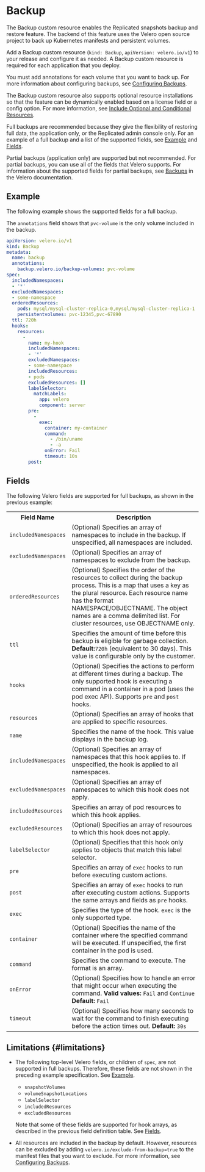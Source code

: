 # Backup

The Backup custom resource enables the Replicated snapshots backup and restore feature. The backend of this feature uses the Velero open source project to back up Kubernetes manifests and persistent volumes.

Add a Backup custom resource (`kind: Backup`, `apiVersion: velero.io/v1`) to your release and configure it as needed. A Backup custom resource is required for each application that you deploy. 

You must add annotations for each volume that you want to back up. For more information about configuring backups, see [Configuring Backups](/vendor/snapshots-configuring-backups).

The Backup custom resource also supports optional resource installations so that the feature can be dynamically enabled based on a license field or a config option. For more information, see [Include Optional and Conditional Resources](/vendor/packaging-include-resources).

Full backups are recommended because they give the flexibility of restoring full data, the application only, or the Replicated admin console only. For an example of a full backup and a list of the supported fields, see [Example](#example) and [Fields](#fields).

Partial backups (application only) are supported but not recommended. For partial backups, you can use all of the fields that Velero supports. For information about the supported fields for partial backups, see [Backups](https://velero.io/docs/v1.10/api-types/backup/) in the Velero documentation.

## Example

The following example shows the supported fields for a full backup.

The `annotations` field shows that `pvc-volume` is the only volume included in the backup.

```yaml
apiVersion: velero.io/v1
kind: Backup
metadata:
  name: backup
  annotations:
    backup.velero.io/backup-volumes: pvc-volume
spec: 
  includedNamespaces:
  - '*'
  excludedNamespaces:
  - some-namespace
  orderedResources:
    pods: mysql/mysql-cluster-replica-0,mysql/mysql-cluster-replica-1
    persistentvolumes: pvc-12345,pvc-67890
  ttl: 720h
  hooks:
    resources:
      -
        name: my-hook
        includedNamespaces:
        - '*'
        excludedNamespaces:
        - some-namespace
        includedResources:
        - pods
        excludedResources: []
        labelSelector:
          matchLabels:
            app: velero
            component: server
        pre:
          -
            exec:
              container: my-container
              command:
                - /bin/uname
                - -a
              onError: Fail
              timeout: 10s
        post:
```

## Fields

The following Velero fields are supported for full backups, as shown in the previous example: 

<table>
  <tr>
    <th width="30%">Field Name</th>
    <th width="70%">Description</th>
  </tr>
  <tr>
    <td><code>includedNamespaces</code></td>
    <td>(Optional) Specifies an array of namespaces to include in the backup. If unspecified, all namespaces are included.</td>
  </tr>
  <tr>
    <td><code>excludedNamespaces</code></td>
    <td>(Optional) Specifies an array of namespaces to exclude from the backup.</td>
  </tr>
  <tr>
    <td><code>orderedResources</code></td>
    <td>(Optional) Specifies the order of the resources to collect during the backup process. This is a map that uses a key as the plural resource. Each resource name has the format NAMESPACE/OBJECTNAME. The object names are a comma delimited list. For cluster resources, use OBJECTNAME only.</td>
  </tr>
  <tr>
    <td><code>ttl</code></td>
    <td> Specifies the amount of time before this backup is eligible for garbage collection. <b>Default:</b><code>720h</code> (equivalent to 30 days). This value is configurable only by the customer.</td>
  </tr>
  <tr>
    <td><code>hooks</code></td>
    <td>(Optional) Specifies the actions to perform at different times during a backup. The only supported hook is executing a command in a container in a pod (uses the pod exec API). Supports <code>pre</code> and <code>post</code> hooks.</td>
  </tr>
  <tr>
    <td><code>resources</code></td>
    <td>(Optional) Specifies an array of hooks that are applied to specific resources.</td>
  </tr>
  <tr>
    <td><code>name</code></td>
    <td>Specifies the name of the hook. This value displays in the backup log.</td>
  </tr>
  <tr>
    <td><code>includedNamespaces</code></td>
    <td>(Optional) Specifies an array of namespaces that this hook applies to. If unspecified, the hook is applied to all namespaces.</td>
  </tr>
  <tr>
    <td><code>excludedNamespaces</code></td>
    <td>(Optional) Specifies an array of namespaces to which this hook does not apply.</td>
  </tr>
  <tr>
    <td><code>includedResources</code></td>
    <td>Specifies an array of pod resources to which this hook applies.</td>
  </tr>
  <tr>
    <td><code>excludedResources</code></td>
    <td>(Optional) Specifies an array of resources to which this hook does not apply.</td>
  </tr>
  <tr>
    <td><code>labelSelector</code></td>
    <td>(Optional) Specifies that this hook only applies to objects that match this label selector.</td>
  </tr>
  <tr>
    <td><code>pre</code></td>
    <td>Specifies an array of <code>exec</code> hooks to run before executing custom actions.</td>
  </tr>
  <tr>
    <td><code>post</code></td>
    <td>Specifies an array of <code>exec</code> hooks to run after executing custom actions. Supports the same arrays and fields as <code>pre</code> hooks.</td>
  </tr>
  <tr>
    <td><code>exec</code></td>
    <td>Specifies the type of the hook. <code>exec</code> is the only supported type.</td>
  </tr>
  <tr>
    <td><code>container</code></td>
    <td>(Optional) Specifies the name of the container where the specified command will be executed. If unspecified, the first container in the pod is used.</td>
  </tr>
  <tr>
    <td><code>command</code></td>
    <td>Specifies the command to execute. The format is an array.</td>
  </tr>
  <tr>
    <td><code>onError</code></td>
    <td>(Optional) Specifies how to handle an error that might occur when executing the command. <b>Valid values:</b> <code>Fail</code> and <code>Continue</code> <b>Default:</b> <code>Fail</code></td>
  </tr>
  <tr>
    <td><code>timeout</code></td>
    <td>(Optional) Specifies how many seconds to wait for the command to finish executing before the action times out. <b>Default:</b> <code>30s</code></td>
  </tr>
</table>

## Limitations {#limitations}

- The following top-level Velero fields, or children of `spec`, are not supported in full backups. Therefore, these fields are not shown in the preceding example specification. See [Example](#example).

  - `snapshotVolumes`
  - `volumeSnapshotLocations`
  - `labelSelector`
  - `includedResources`
  - `excludedResources`

  Note that some of these fields are supported for hook arrays, as described in the previous field definition table. See [Fields](#fields).

-   All resources are included in the backup by default. However, resources can be excluded by adding `velero.io/exclude-from-backup=true` to the manifest files that you want to exclude. For more information, see [Configuring Backups](/vendor/snapshots-configuring-backups).

